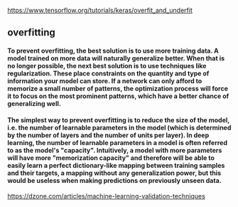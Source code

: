 https://www.tensorflow.org/tutorials/keras/overfit_and_underfit

## overfitting
#### To prevent overfitting, the best solution is to use more training data. A model trained on more data will naturally generalize better. When that is no longer possible, the next best solution is to use techniques like regularization. These place constraints on the quantity and type of information your model can store. If a network can only afford to memorize a small number of patterns, the optimization process will force it to focus on the most prominent patterns, which have a better chance of generalizing well.
#### The simplest way to prevent overfitting is to reduce the size of the model, i.e. the number of learnable parameters in the model (which is determined by the number of layers and the number of units per layer). In deep learning, the number of learnable parameters in a model is often referred to as the model's "capacity". Intuitively, a model with more parameters will have more "memorization capacity" and therefore will be able to easily learn a perfect dictionary-like mapping between training samples and their targets, a mapping without any generalization power, but this would be useless when making predictions on previously unseen data.

https://dzone.com/articles/machine-learning-validation-techniques
